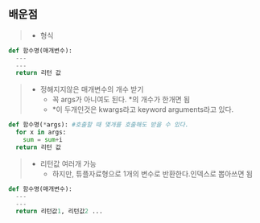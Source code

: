 ## 배운점
> * 형식
```py
def 함수명(매개변수):
  ---
  ---
  return 리턴 값
```
> * 정해지지않은 매개변수의 개수 받기
>     * 꼭 args가 아니여도 된다. \*의 개수가 한개면 됨
>     * \*이 두개인것은 kwargs라고 keyword arguments라고 있다.
```py
def 함수명(*args): #호출할 때 몇개를 호출해도 받을 수 있다.
  for x in args:
    sum = sum+i
  return 리턴 값
```

> * 리턴값 여러개 가능
>     * 하지만, 튜플자료형으로 1개의 변수로 반환한다.인덱스로 뽑아쓰면 됨
```py
def 함수명(매개변수):
  ---
  ---
  return 리턴값1, 리턴값2 ...
